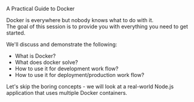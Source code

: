A Practical Guide to Docker

  Docker is everywhere but nobody knows what to do with it.  
  The goal of this session is to provide you with everything you need to get started.

  We'll discuss and demonstrate the following:
  
  * What is Docker?
  * What does docker solve?
  * How to use it for development work flow?
  * How to use it for deployment/production work flow?

  Let's skip the boring concepts - we will look at a real-world Node.js application that uses multiple Docker containers.
